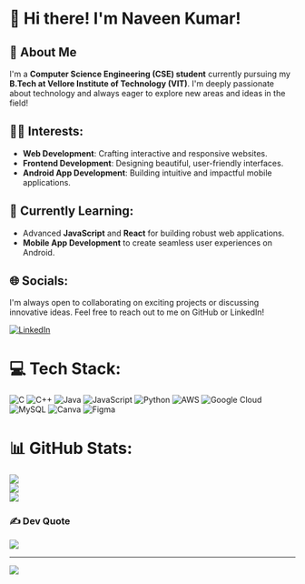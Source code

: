 # 👋 Hi there! I'm **Naveen Kumar**!

## 🌟 About Me

I'm a **Computer Science Engineering (CSE) student** currently pursuing my **B.Tech at Vellore Institute of Technology (VIT)**. I'm deeply passionate about technology and always eager to explore new areas and ideas in the field!

## 🧑‍💻 Interests:
- **Web Development**: Crafting interactive and responsive websites.
- **Frontend Development**: Designing beautiful, user-friendly interfaces.
- **Android App Development**: Building intuitive and impactful mobile applications.

## 🌱 Currently Learning:
- Advanced **JavaScript** and **React** for building robust web applications.
- **Mobile App Development** to create seamless user experiences on Android.

## 🌐 Socials:
I'm always open to collaborating on exciting projects or discussing innovative ideas. Feel free to reach out to me on GitHub or LinkedIn!

[![LinkedIn](https://img.shields.io/badge/LinkedIn-%230077B5.svg?logo=linkedin&logoColor=white)](https://linkedin.com/in/https://www.linkedin.com/in/naveen-kumar-a9a838284/) 

# 💻 Tech Stack:
![C](https://img.shields.io/badge/c-%2300599C.svg?style=flat&logo=c&logoColor=white) ![C++](https://img.shields.io/badge/c++-%2300599C.svg?style=flat&logo=c%2B%2B&logoColor=white) ![Java](https://img.shields.io/badge/java-%23ED8B00.svg?style=flat&logo=openjdk&logoColor=white) ![JavaScript](https://img.shields.io/badge/javascript-%23323330.svg?style=flat&logo=javascript&logoColor=%23F7DF1E) ![Python](https://img.shields.io/badge/python-3670A0?style=flat&logo=python&logoColor=ffdd54) ![AWS](https://img.shields.io/badge/AWS-%23FF9900.svg?style=flat&logo=amazon-aws&logoColor=white) ![Google Cloud](https://img.shields.io/badge/GoogleCloud-%234285F4.svg?style=flat&logo=google-cloud&logoColor=white) ![MySQL](https://img.shields.io/badge/mysql-4479A1.svg?style=flat&logo=mysql&logoColor=white) ![Canva](https://img.shields.io/badge/Canva-%2300C4CC.svg?style=flat&logo=Canva&logoColor=white) ![Figma](https://img.shields.io/badge/figma-%23F24E1E.svg?style=flat&logo=figma&logoColor=white)
# 📊 GitHub Stats:
![](https://github-readme-stats.vercel.app/api?username=Code-Naveen-Kumar&theme=react&hide_border=false&include_all_commits=false&count_private=false)<br/>
![](https://github-readme-streak-stats.herokuapp.com/?user=Code-Naveen-Kumar&theme=react&hide_border=false)<br/>
![](https://github-readme-stats.vercel.app/api/top-langs/?username=Code-Naveen-Kumar&theme=react&hide_border=false&include_all_commits=false&count_private=false&layout=compact)

### ✍️ Dev Quote
![](https://quotes-github-readme.vercel.app/api?type=horizontal&theme=radical)

---
[![](https://visitcount.itsvg.in/api?id=Code-Naveen-Kumar&icon=0&color=0)](https://visitcount.itsvg.in)
